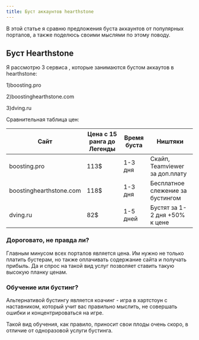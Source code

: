 ```yaml
---
title: Буст аккаунтов hearthstone 
---
```


В этой статье я сравню предложения буста аккаунтов от популярных порталов,  а также поделюсь своими мыслями по этому поводу. 

## Буст Hearthstone

Я рассмотрю 3 сервиса , которые занимаются бустом аккаутов в hearthstone:

1)boosting.pro

2)boostinghearthstone.com

3)dving.ru

Сравнительная таблица цен:

| Сайт| Цена с 15 ранга до Легенды| Время буста  | Ништяки |
| ---|---| ---| ---|
| boosting.pro    | 113$ | 1-3 дня | Скайп, Teamviewer за доп.плату|
| boostinghearthstone.com     | 118$    |   1-3 дня | Бесплатное слежение за бустингом| 
| dving.ru | 82$     |   1-5 дней |  Бустят за 1-2 дня +50% к цене|

### Дороговато, не правда ли? 

Главным минусом всех порталов является цена. Им нужно не только платить бустерам, но также оплачивать содержание сайта и получать прибыль. Да и спрос на такой вид услуг позволяет ставить такую высокую планку ценам. 

### Обучение или бустинг?

Альтернативой бустингу является коачинг - игра в хартстоун с наставником, который учит вас правильно мыслить, не совершать ошибки и концентрироваться на игре. 

Такой вид обучения, как правило, приносит свои плоды очень скоро, в отличие от одноразовой услуги бустинга. 
